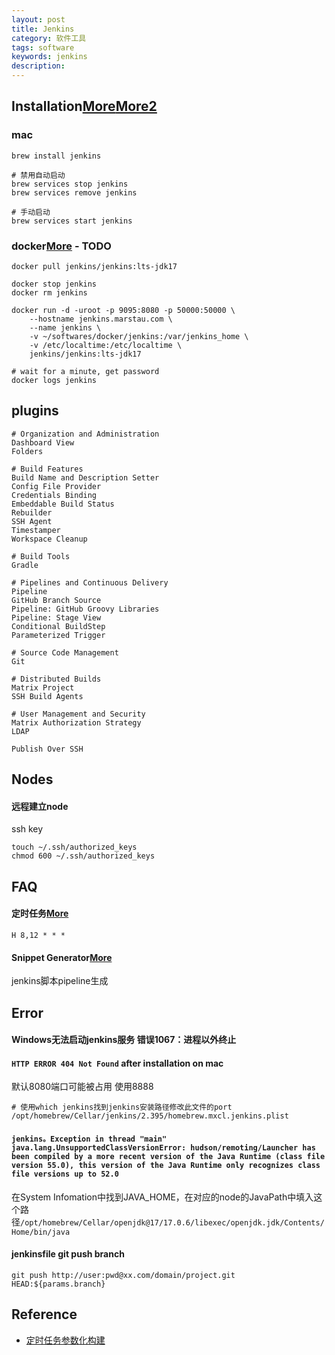 ```yaml
---
layout: post
title: Jenkins
category: 软件工具
tags: software
keywords: jenkins
description: 
---
```


## Installation[More](https://www.cnblogs.com/wuhl-89/p/10154798.html)[More2](https://qxf2.com/blog/jenkins-python/)

### mac

```
brew install jenkins

# 禁用自动启动
brew services stop jenkins 
brew services remove jenkins

# 手动启动
brew services start jenkins
```

### docker[More](https://www.jb51.net/server/319650m0g.htm) - TODO


```
docker pull jenkins/jenkins:lts-jdk17

docker stop jenkins
docker rm jenkins

docker run -d -uroot -p 9095:8080 -p 50000:50000 \
    --hostname jenkins.marstau.com \
    --name jenkins \
    -v ~/softwares/docker/jenkins:/var/jenkins_home \
    -v /etc/localtime:/etc/localtime \
    jenkins/jenkins:lts-jdk17

# wait for a minute, get password
docker logs jenkins

```


## plugins


```
# Organization and Administration
Dashboard View
Folders

# Build Features
Build Name and Description Setter
Config File Provider
Credentials Binding
Embeddable Build Status
Rebuilder
SSH Agent
Timestamper
Workspace Cleanup

# Build Tools
Gradle

# Pipelines and Continuous Delivery
Pipeline
GitHub Branch Source
Pipeline: GitHub Groovy Libraries
Pipeline: Stage View
Conditional BuildStep
Parameterized Trigger

# Source Code Management
Git

# Distributed Builds
Matrix Project
SSH Build Agents

# User Management and Security
Matrix Authorization Strategy
LDAP

Publish Over SSH
```

## Nodes


#### 远程建立node

ssh key

```
touch ~/.ssh/authorized_keys
chmod 600 ~/.ssh/authorized_keys
```

## FAQ


#### 定时任务[More](https://www.jianshu.com/p/ff31b08dadfe)

```
H 8,12 * * *
```


#### Snippet Generator[More](https://www.jenkins.io/doc/book/pipeline/getting-started/#snippet-generator)

jenkins脚本pipeline生成



## Error

#### Windows无法启动jenkins服务 错误1067：进程以外终止


#### `HTTP ERROR 404 Not Found` after installation on mac

默认8080端口可能被占用 使用8888

```
# 使用which jenkins找到jenkins安装路径修改此文件的port
/opt/homebrew/Cellar/jenkins/2.395/homebrew.mxcl.jenkins.plist
```

#### `jenkins。Exception in thread "main" java.lang.UnsupportedClassVersionError: hudson/remoting/Launcher has been compiled by a more recent version of the Java Runtime (class file version 55.0), this version of the Java Runtime only recognizes class file versions up to 52.0`


在System Infomation中找到JAVA_HOME，在对应的node的JavaPath中填入这个路径`/opt/homebrew/Cellar/openjdk@17/17.0.6/libexec/openjdk.jdk/Contents/Home/bin/java`

#### jenkinsfile git push branch

```
git push http://user:pwd@xx.com/domain/project.git HEAD:${params.branch}
```

## Reference

* [定时任务参数化构建](https://github.com/jwmach1/parameterized-scheduler)
